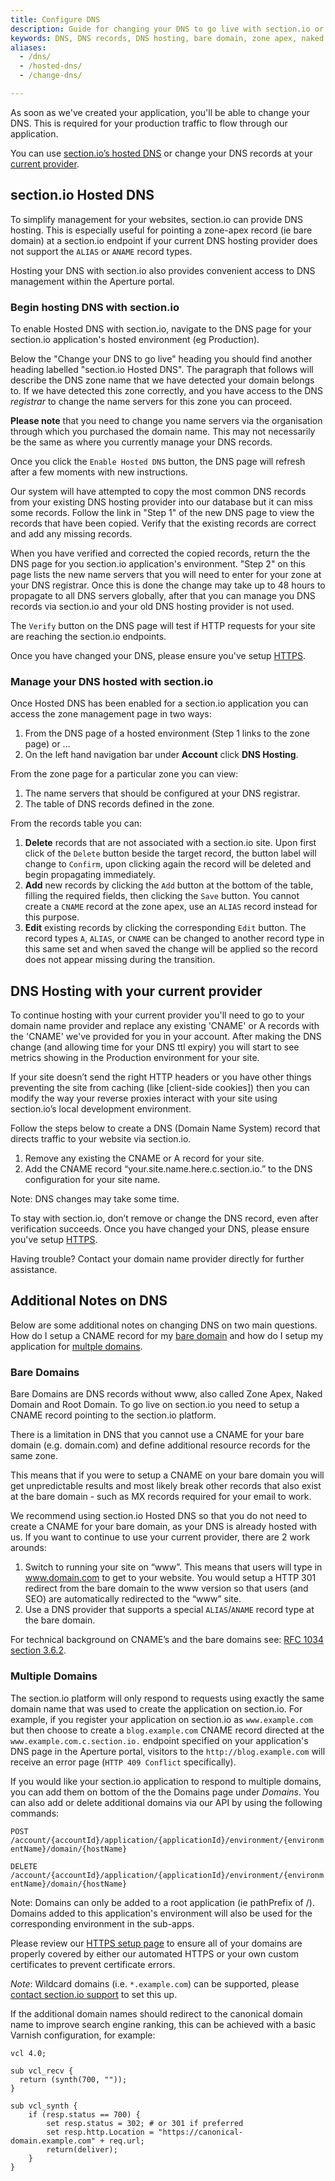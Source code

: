 ```yaml
---
title: Configure DNS
description: Guide for changing your DNS to go live with section.io or using section.io hosted DNS.
keywords: DNS, DNS records, DNS hosting, bare domain, zone apex, naked domain and root domain
aliases:
  - /dns/
  - /hosted-dns/
  - /change-dns/

---
```


As soon as we've created your application, you'll be able to change your DNS. This is required for your production traffic to flow through our application.

You can use [section.io’s hosted DNS](#sectionio-hosted-dns) or change your DNS records at your [current provider](#dns-hosting-with-your-current-provider).

## section.io Hosted DNS

To simplify management for your websites, section.io can provide DNS hosting. This is especially useful for pointing a zone-apex record (ie bare domain) at a section.io endpoint if your current DNS hosting provider does not support the `ALIAS` or `ANAME` record types.

Hosting your DNS with section.io also provides convenient access to DNS management within the Aperture portal.

### Begin hosting DNS with section.io

To enable Hosted DNS with section.io, navigate to the DNS page for your section.io application's hosted environment (eg Production).

Below the "Change your DNS to go live" heading you should find another heading labelled "section.io Hosted DNS". The paragraph that follows will describe the DNS zone name that we have detected your domain belongs to. If we have detected this zone correctly, and you have access to the DNS *registrar* to change the name servers for this zone you can proceed.

**Please note** that you need to change you name servers via the organisation through which you purchased the domain name. This may not necessarily be the same as where you currently manage your DNS records.

Once you click the `Enable Hosted DNS` button, the DNS page will refresh after a few moments with new instructions.

Our system will have attempted to copy the most common DNS records from your existing DNS hosting provider into our database but it can miss some records. Follow the link in "Step 1" of the new DNS page to view the records that have been copied. Verify that the existing records are correct and add any missing records.

When you have verified and corrected the copied records, return the the DNS page for you section.io application's environment. "Step 2" on this page lists the new name servers that you will need to enter for your zone at your DNS registrar. Once this is done the change may take up to 48 hours to propagate to all DNS servers globally, after that you can manage you DNS records via section.io and your old DNS hosting provider is not used.

The `Verify` button on the DNS page will test if HTTP requests for your site are reaching the section.io endpoints.

Once you have changed your DNS, please ensure you've setup [HTTPS](/docs/setup-https).

### Manage your DNS hosted with section.io

Once Hosted DNS has been enabled for a section.io application you can access the zone management page in two ways:

1. From the DNS page of a hosted environment (Step 1 links to the zone page) or ...
2. On the left hand navigation bar under **Account** click **DNS Hosting**.

From the zone page for a particular zone you can view:

1. The name servers that should be configured at your DNS registrar.
2. The table of DNS records defined in the zone.

From the records table you can:

1. **Delete** records that are not associated with a section.io site. Upon first click of the `Delete` button beside the target record, the button label will change to `Confirm`, upon clicking again the record will be deleted and begin propagating immediately.
2. **Add** new records by clicking the `Add` button at the bottom of the table, filling the required fields, then clicking the `Save` button. You cannot create a `CNAME` record at the zone apex, use an `ALIAS` record instead for this purpose.
3. **Edit** existing records by clicking the corresponding `Edit` button. The record types `A`, `ALIAS`, or `CNAME` can be changed to another record type in this same set and when saved the change will be applied so the record does not appear missing during the transition.


## DNS Hosting with your current provider

To continue hosting with your current provider you'll need to go to your domain name provider and replace any existing 'CNAME' or A records with the 'CNAME' we've provided for you in your account. After making the DNS change (and allowing time for your DNS ttl expiry) you will start to see metrics showing in the Production environment for your site.

If your site doesn’t send the right HTTP headers or you have other things preventing the site from caching (like [client-side cookies]) then you can modify the way your reverse proxies interact with your site using section.io’s local development environment.

Follow the steps below to create a DNS (Domain Name System) record that directs traffic to your website via section.io.

1.  Remove any existing the CNAME or A record for your site.
2.  Add the CNAME record “your.site.name.here.c.section.io.” to the DNS configuration for your site name.

Note: DNS changes may take some time.

To stay with section.io, don’t remove or change the DNS record, even after verification succeeds. Once you have changed your DNS, please ensure you've setup [HTTPS](/docs/setup-https).

Having trouble? Contact your domain name provider directly for further assistance.

## Additional Notes on DNS

Below are some additional notes on changing DNS on two main questions. How do I setup a CNAME record for my [bare domain](#bare-domains) and how do I setup my application for [multple domains](#multiple-domains).

### Bare Domains

Bare Domains are DNS records without www, also called Zone Apex, Naked Domain and Root Domain. To go live on section.io you need to setup a CNAME record pointing to the section.io platform.

There is a limitation in DNS that you cannot use a CNAME for your bare domain (e.g. domain.com) and define additional resource records for the same zone.

This means that if you were to setup a CNAME on your bare domain you will get unpredictable results and most likely break other records that also exist at the bare domain - such as MX records required for your email to work.

We recommend using section.io Hosted DNS so that you do not need to create a CNAME for your bare domain, as your DNS is already hosted with us. If you want to continue to use your current provider, there are 2 work arounds:

1.  Switch to running your site on “www”. This means that users will type in www.domain.com to get to your website. You would setup a HTTP 301 redirect from the bare domain to the www version so that users (and SEO) are automatically redirected to the “www” site.
2.  Use a DNS provider that supports a special `ALIAS`/`ANAME` record type at the bare domain.

For technical background on CNAME’s and the bare domains see: [RFC 1034 section 3.6.2](https://tools.ietf.org/html/rfc1034#section-3.6.2).

### Multiple Domains

The section.io platform  will only respond to requests using exactly the same domain name that was used to create the application on section.io. For example, if you register your application on section.io as `www.example.com` but then choose to create a `blog.example.com` CNAME record directed at the `www.example.com.c.section.io.` endpoint specified on your application's DNS page in the Aperture portal, visitors to the `http://blog.example.com` will receive an error page (`HTTP 409 Conflict` specifically).

If you would like your section.io application to respond to multiple domains, you can add them on bottom of the the Domains page under *Domains*. You can also add or delete additional domains via our API by using the following commands:

`POST /account/{accountId}/application/{applicationId}/environment/{environmentName}/domain/{hostName}`

`DELETE /account/{accountId}/application/{applicationId}/environment/{environmentName}/domain/{hostName}`

Note: Domains can only be added to a root application (ie pathPrefix of /). Domains added to this application's environment will also be used for the corresponding environment in the sub-apps.

Please review our [HTTPS setup page](/docs/setup-https) to ensure all of your domains are properly covered by either our automated HTTPS or your own custom certificates to prevent certificate errors.

*Note*: Wildcard domains (i.e. `*.example.com`) can be supported, please [contact section.io support](https://support.section.io/) to set this up.

If the additional domain names should redirect to the canonical domain name to improve search engine ranking, this can be achieved with a basic Varnish configuration, for example:

    vcl 4.0;

    sub vcl_recv {
      return (synth(700, ""));
    }

    sub vcl_synth {
        if (resp.status == 700) {
            set resp.status = 302; # or 301 if preferred
            set resp.http.Location = "https://canonical-domain.example.com" + req.url;
            return(deliver);
        }
    }
